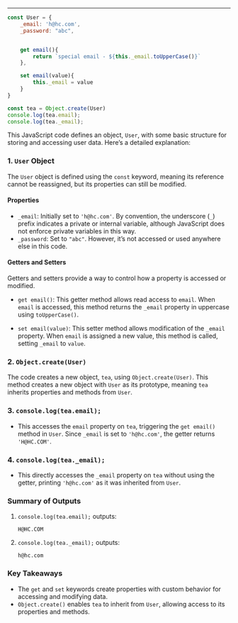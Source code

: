 
---

```javascript
const User = {
    _email: 'h@hc.com',
    _password: "abc",


    get email(){
        return `special email - ${this._email.toUpperCase()}`
    },

    set email(value){
        this._email = value
    }
}

const tea = Object.create(User)
console.log(tea.email);
console.log(tea._email);
```

This JavaScript code defines an object, `User`, with some basic structure for storing and accessing user data. Here’s a detailed explanation:

### 1. `User` Object
The `User` object is defined using the `const` keyword, meaning its reference cannot be reassigned, but its properties can still be modified.

#### Properties
- `_email`: Initially set to `'h@hc.com'`. By convention, the underscore (`_`) prefix indicates a private or internal variable, although JavaScript does not enforce private variables in this way.
- `_password`: Set to `"abc"`. However, it’s not accessed or used anywhere else in this code.

#### Getters and Setters
Getters and setters provide a way to control how a property is accessed or modified.

- `get email()`: This getter method allows read access to `email`. When `email` is accessed, this method returns the `_email` property in uppercase using `toUpperCase()`.
  
- `set email(value)`: This setter method allows modification of the `_email` property. When `email` is assigned a new value, this method is called, setting `_email` to `value`.

### 2. `Object.create(User)`
The code creates a new object, `tea`, using `Object.create(User)`. This method creates a new object with `User` as its prototype, meaning `tea` inherits properties and methods from `User`.

### 3. `console.log(tea.email);`
- This accesses the `email` property on `tea`, triggering the `get email()` method in `User`. Since `_email` is set to `'h@hc.com'`, the getter returns `'H@HC.COM'`.

### 4. `console.log(tea._email);`
- This directly accesses the `_email` property on `tea` without using the getter, printing `'h@hc.com'` as it was inherited from `User`.

### Summary of Outputs
1. `console.log(tea.email);` outputs:
   ```
   H@HC.COM
   ```
2. `console.log(tea._email);` outputs:
   ```
   h@hc.com
   ```

### Key Takeaways
- The `get` and `set` keywords create properties with custom behavior for accessing and modifying data.
- `Object.create()` enables `tea` to inherit from `User`, allowing access to its properties and methods.